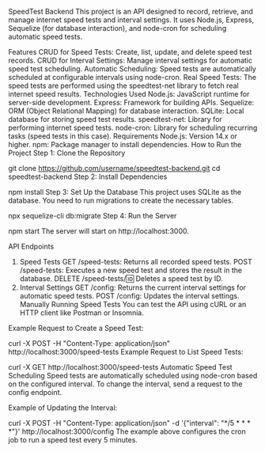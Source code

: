 SpeedTest Backend
This project is an API designed to record, retrieve, and manage internet speed tests and interval settings. It uses Node.js, Express, Sequelize (for database interaction), and node-cron for scheduling automatic speed tests.

Features
CRUD for Speed Tests: Create, list, update, and delete speed test records.
CRUD for Interval Settings: Manage interval settings for automatic speed test scheduling.
Automatic Scheduling: Speed tests are automatically scheduled at configurable intervals using node-cron.
Real Speed Tests: The speed tests are performed using the speedtest-net library to fetch real internet speed results.
Technologies Used
Node.js: JavaScript runtime for server-side development.
Express: Framework for building APIs.
Sequelize: ORM (Object Relational Mapping) for database interaction.
SQLite: Local database for storing speed test results.
speedtest-net: Library for performing internet speed tests.
node-cron: Library for scheduling recurring tasks (speed tests in this case).
Requirements
Node.js: Version 14.x or higher.
npm: Package manager to install dependencies.
How to Run the Project
Step 1: Clone the Repository

git clone https://github.com/username/speedtest-backend.git
cd speedtest-backend
Step 2: Install Dependencies

npm install
Step 3: Set Up the Database
This project uses SQLite as the database. You need to run migrations to create the necessary tables.

npx sequelize-cli db:migrate
Step 4: Run the Server

npm start
The server will start on http://localhost:3000.

API Endpoints
1. Speed Tests
GET /speed-tests: Returns all recorded speed tests.
POST /speed-tests: Executes a new speed test and stores the result in the database.
DELETE /speed-tests/:id: Deletes a speed test by ID.
2. Interval Settings
GET /config: Returns the current interval settings for automatic speed tests.
POST /config: Updates the interval settings.
Manually Running Speed Tests
You can test the API using cURL or an HTTP client like Postman or Insomnia.

Example Request to Create a Speed Test:

curl -X POST -H "Content-Type: application/json" http://localhost:3000/speed-tests
Example Request to List Speed Tests:

curl -X GET http://localhost:3000/speed-tests
Automatic Speed Test Scheduling
Speed tests are automatically scheduled using node-cron based on the configured interval. To change the interval, send a request to the config endpoint.

Example of Updating the Interval:

curl -X POST -H "Content-Type: application/json" -d '{"interval": "*/5 * * * *"}' http://localhost:3000/config
The example above configures the cron job to run a speed test every 5 minutes.
